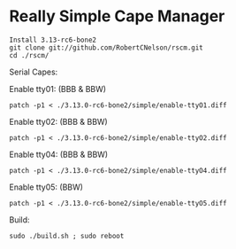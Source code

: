 Really Simple Cape Manager
====

```
Install 3.13-rc6-bone2
git clone git://github.com/RobertCNelson/rscm.git
cd ./rscm/
```

Serial Capes:

Enable tty01: (BBB & BBW)
```
patch -p1 < ./3.13.0-rc6-bone2/simple/enable-ttyO1.diff
```

Enable tty02: (BBB & BBW)
```
patch -p1 < ./3.13.0-rc6-bone2/simple/enable-ttyO2.diff
```

Enable tty04: (BBB & BBW)
```
patch -p1 < ./3.13.0-rc6-bone2/simple/enable-ttyO4.diff
```

Enable tty05: (BBW)
```
patch -p1 < ./3.13.0-rc6-bone2/simple/enable-ttyO5.diff
```

Build:
```
sudo ./build.sh ; sudo reboot
```
